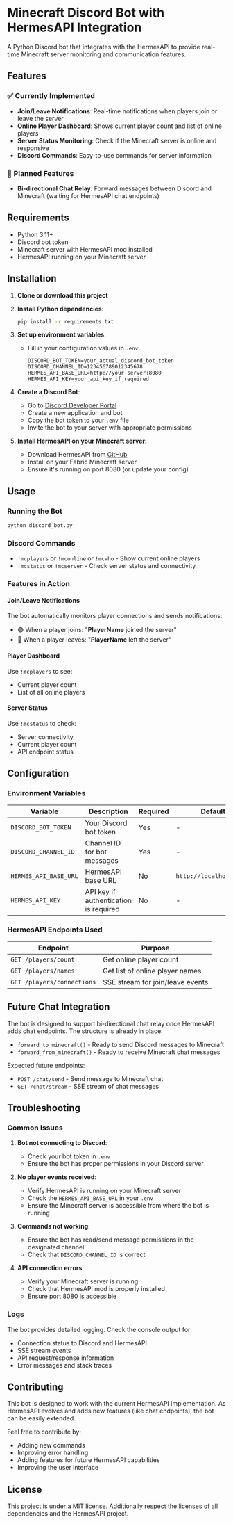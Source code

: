 # Minecraft Discord Bot with HermesAPI Integration

A Python Discord bot that integrates with the HermesAPI to provide real-time Minecraft server monitoring and communication features.

## Features

### ✅ Currently Implemented
- **Join/Leave Notifications**: Real-time notifications when players join or leave the server
- **Online Player Dashboard**: Shows current player count and list of online players
- **Server Status Monitoring**: Check if the Minecraft server is online and responsive
- **Discord Commands**: Easy-to-use commands for server information

### 🚧 Planned Features
- **Bi-directional Chat Relay**: Forward messages between Discord and Minecraft (waiting for HermesAPI chat endpoints)

## Requirements

- Python 3.11+
- Discord bot token
- Minecraft server with HermesAPI mod installed
- HermesAPI running on your Minecraft server

## Installation

1. **Clone or download this project**

2. **Install Python dependencies**:
   ```bash
   pip install -r requirements.txt
   ```

3. **Set up environment variables**:
   - Fill in your configuration values in `.env`:
     ```env
     DISCORD_BOT_TOKEN=your_actual_discord_bot_token
     DISCORD_CHANNEL_ID=123456789012345678
     HERMES_API_BASE_URL=http://your-server:8080
     HERMES_API_KEY=your_api_key_if_required
     ```

4. **Create a Discord Bot**:
   - Go to [Discord Developer Portal](https://discord.com/developers/applications)
   - Create a new application and bot
   - Copy the bot token to your `.env` file
   - Invite the bot to your server with appropriate permissions

5. **Install HermesAPI on your Minecraft server**:
   - Download HermesAPI from [GitHub](https://github.com/RedRedL/Hermes)
   - Install on your Fabric Minecraft server
   - Ensure it's running on port 8080 (or update your config)

## Usage

### Running the Bot

```bash
python discord_bot.py
```

### Discord Commands

- `!mcplayers` or `!mconline` or `!mcwho` - Show current online players
- `!mcstatus` or `!mcserver` - Check server status and connectivity

### Features in Action

#### Join/Leave Notifications
The bot automatically monitors player connections and sends notifications:
- 🟢 When a player joins: "**PlayerName** joined the server"
- 🔴 When a player leaves: "**PlayerName** left the server"

#### Player Dashboard
Use `!mcplayers` to see:
- Current player count
- List of all online players

#### Server Status
Use `!mcstatus` to check:
- Server connectivity
- Current player count
- API endpoint status

## Configuration

### Environment Variables

| Variable | Description | Required | Default |
|----------|-------------|----------|---------|
| `DISCORD_BOT_TOKEN` | Your Discord bot token | Yes | - |
| `DISCORD_CHANNEL_ID` | Channel ID for bot messages | Yes | - |
| `HERMES_API_BASE_URL` | HermesAPI base URL | No | `http://localhost:8080` |
| `HERMES_API_KEY` | API key if authentication is required | No | - |

### HermesAPI Endpoints Used

| Endpoint | Purpose |
|----------|---------|
| `GET /players/count` | Get online player count |
| `GET /players/names` | Get list of online player names |
| `GET /players/connections` | SSE stream for join/leave events |

## Future Chat Integration

The bot is designed to support bi-directional chat relay once HermesAPI adds chat endpoints. The structure is already in place:

- `forward_to_minecraft()` - Ready to send Discord messages to Minecraft
- `forward_from_minecraft()` - Ready to receive Minecraft chat messages

Expected future endpoints:
- `POST /chat/send` - Send message to Minecraft chat
- `GET /chat/stream` - SSE stream of chat messages

## Troubleshooting

### Common Issues

1. **Bot not connecting to Discord**:
   - Check your bot token in `.env`
   - Ensure the bot has proper permissions in your Discord server

2. **No player events received**:
   - Verify HermesAPI is running on your Minecraft server
   - Check the `HERMES_API_BASE_URL` in your `.env`
   - Ensure the Minecraft server is accessible from where the bot is running

3. **Commands not working**:
   - Ensure the bot has read/send message permissions in the designated channel
   - Check that `DISCORD_CHANNEL_ID` is correct

4. **API connection errors**:
   - Verify your Minecraft server is running
   - Check that HermesAPI mod is properly installed
   - Ensure port 8080 is accessible

### Logs

The bot provides detailed logging. Check the console output for:
- Connection status to Discord and HermesAPI
- SSE stream events
- API request/response information
- Error messages and stack traces

## Contributing

This bot is designed to work with the current HermesAPI implementation. As HermesAPI evolves and adds new features (like chat endpoints), the bot can be easily extended.

Feel free to contribute by:
- Adding new commands
- Improving error handling
- Adding features for future HermesAPI capabilities
- Improving the user interface

## License

This project is under a MIT license. Additionally respect the licenses of all dependencies and the HermesAPI project. 
